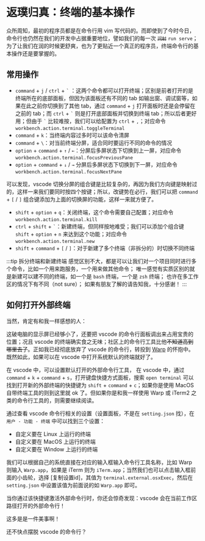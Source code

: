 # 返璞归真：终端的基本操作

众所周知，最初的程序员都是在命令行用 vim 写代码的。而即使到了今时今日，命令行也仍然在我们的开发中占据重要地位，譬如我们的每一次 ~~`润射`~~ `run serve`；为了让我们在润的时候更舒爽，也为了更贴近一个真正的程序员，终端命令行的基本操作还是要掌握的。

## 常用操作

- `command` + `j` / `ctrl` + `` ` `` ：这两个命令都可以打开终端；区别是前者打开的是终端所在的底部面板，但因为该面板还有不同的 tab 如输出窗、调试窗等，如果在此之前你切换到了其他 tab，通过 `command` + `j` 打开面板时还是会停留在之前的 tab；而 `ctrl` + `` ` `` 则是打开底部面板并切换到终端 tab；所以后者更好用；但由于 `` ` `` 比较难按，我们可以给配置为 `ctrl` + `,`；对应命令 `workbench.action.terminal.toggleTerminal`
- `command` + `k`：当终端内容过多时可以该命令清屏
- `command` + `\`：对当前终端分屏，适合同时要运行不同的命令的情况
- `option` + `command` + `↑` / `←`：分屏后多屏状态下切换到上一屏，对应命令 `workbench.action.terminal.focusPreviousPane`
- `option` + `command` + `↓` / `→` 分屏后多屏状态下切换到下一屏，对应命令 `workbench.action.terminal.focusNextPane`

可以发现，vscode 切换分屏的组合键是比较复杂的，再因为我们方向键是映射过的，这样一来我们要同时按四个按键；所以，改键势在必行，我们可以把 `command` + `[` / `]` 组合键添加为上面的切换屏的功能，这样一来就方便了。

- `shift` + `option` + `q`：关闭终端，这个命令需要自己配置；对应命令 `workbench.action.terminal.kill`
- `ctrl` + `shift` + `` ` ``：新建终端，但同样按地难受；我们可以添加个组合键 `shift` + `option` + `n` 来达到这个功能；对应命令 `workbench.action.terminal.new`
- `shift` + `command` + `[` / `]`：对于新建了多个终端（非拆分的）时切换不同终端

:::tip 拆分终端和新建终端
感觉区别不大，都是可以让我们对一个项目同时进行多个命令，比如一个用来跑服务，一个用来做其他命令；
唯一感觉有实质区别的就是新建可以建不同的终端，如一个是 `bash` 终端，一个是 `zsh` 终端；
也许在多工作区的情况下有不同（not sure）；
如果有朋友了解的请告知我，十分感谢！
:::

## 如何打开外部终端

当然，肯定有和我一样感想的人：

这破电脑的显示屏已经够小了，还要把 vscode 的命令行面板调出来占用宝贵的位置；况且 vscode 的终端确实食之无味；社区上的命令行工具比他~~不知道高到哪里去了~~。正如我已经彻底放弃了 vscode 的命令行，转投到 [Warp](https://www.warp.dev/) 的怀抱中。既然如此，如果可以在 vscode 中打开系统默认的终端就好了。


在 vscode 中，可以设置默认打开的外部命令行工具，
在 vscode 中，通过 `command` + `k` + `command` + `s`，打开键盘快捷方式面板，搜索 `open terminal` 可以找到打开新的外部终端的快捷键为 `shift` + `command` + `c`；如果你是使用 MacOS 自带终端工具的则到这里就 ok 了。但如果你是和我一样使用 Warp 或 iTerm2 之类的命令行工具的，则需要继续阅读。

通过查看 vscode 命令行相关的设置（设置面板，不是在 `setting.json` 找），在 `用户 - 功能 - 终端` 中可以找到三个设置：

- 自定义要在 Linux 上运行的终端
- 自定义要在 MacOS 上运行的终端
- 自定义要在 Window 上运行的终端

我们可以根据自己的系统直接在对应的输入框输入命令行工具名称，比如 Warp 则输入 `Warp.app`，如果是 iTerm 则为 `iTerm.app`；当然我们也可以点击输入框前面的小齿轮，选择 [复制设置id]，其值为 `terminal.external.osxExec`，然后在 `setting.json` 中设置该值为前面说的如 `Warp.app` 即可。

当你通过该快捷键激活外部命令行时，你还会惊奇发现：vscode 会在当前工作区路径打开的外部命令行！

这多是是一件美事啊！

还不快点摆脱 vscode 的命令行？